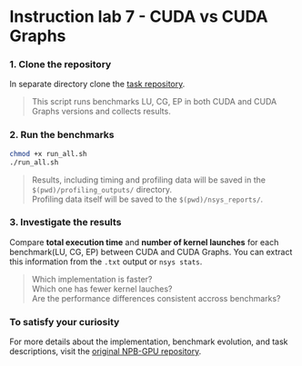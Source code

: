 # Instruction lab 7 - CUDA vs CUDA Graphs

### 1. Clone the repository 

In separate directory clone the [task repository](https://github.com/odiakun/lab_7_classes).

> This script runs benchmarks LU, CG, EP in both CUDA and CUDA Graphs versions and collects results.



### 2. Run the benchmarks

```bash
chmod +x run_all.sh
./run_all.sh
```

> Results, including timing and profiling data will be saved in the `$(pwd)/profiling_outputs/` directory. \
Profiling data itself will be saved to the `$(pwd)/nsys_reports/`.

### 3. Investigate the results

Compare __total execution time__ and __number of kernel launches__ for each benchmark(LU, CG, EP) between CUDA and CUDA Graphs.
You can extract this information from the `.txt` output or `nsys stats`.

> Which implementation is faster? \
> Which one has fewer kernel lauches?\
> Are the performance differences consistent accross benchmarks?

### To satisfy your curiosity

For more details about the implementation, benchmark evolution, and task descriptions, visit the [original NPB-GPU repository](https://github.com/GMAP/NPB-GPU).

